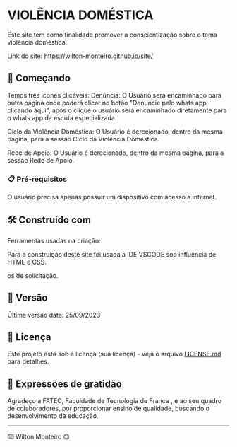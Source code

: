 # VIOLÊNCIA DOMÉSTICA

Este site tem como finalidade promover a conscientização sobre o tema violência doméstica.


Link do site: https://wilton-monteiro.github.io/site/
## 🚀 Começando

Temos três icones clicáveis:
Denúncia: O Usuário será encaminhado para outra página onde poderá clicar no botão "Denuncie pelo whats app clicando aqui",
após o clique o usuário será encaminhado diretamente para o whats app da escuta especializada.

Ciclo da Violência Doméstica: O Usuário é derecionado, dentro da mesma página, para a sessão Ciclo da Violência Doméstica.


Rede de Apoio: O Usuário é derecionado, dentro da mesma página, para a sessão Rede de Apoio.

### 📋 Pré-requisitos


O usuário precisa apenas possuir um dispositivo com acesso à internet.


## 🛠️ Construído com

Ferramentas usadas na criação:

Para a construição deste site foi usada a IDE VSCODE sob influência de HTML e CSS.

os de solicitação.

## 📌 Versão

Última versão data: 25/09/2023


## 📄 Licença

Este projeto está sob a licença (sua licença) - veja o arquivo [LICENSE.md](https://github.com/Wilton-Monteiro/site/blob/main/LICENSE) para detalhes.

## 🎁 Expressões de gratidão

Agradeço a FATEC, Faculdade de Tecnologia de Franca , e ao seu quadro de  colaboradores, 
por proporcionar ensino de qualidade, buscando o desenvolvimento da educação. 


---
⌨️ Wilton Monteiro 😊
